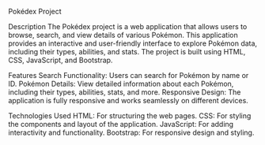 Pokédex Project

Description
The Pokédex project is a web application that allows users to browse, search, and view details of various Pokémon. This application provides an interactive and user-friendly interface to explore Pokémon data, including their types, abilities, and stats. The project is built using HTML, CSS, JavaScript, and Bootstrap.

Features
Search Functionality: Users can search for Pokémon by name or ID.
Pokémon Details: View detailed information about each Pokémon, including their types, abilities, stats, and more.
Responsive Design: The application is fully responsive and works seamlessly on different devices.

Technologies Used
HTML: For structuring the web pages.
CSS: For styling the components and layout of the application.
JavaScript: For adding interactivity and functionality.
Bootstrap: For responsive design and styling.
